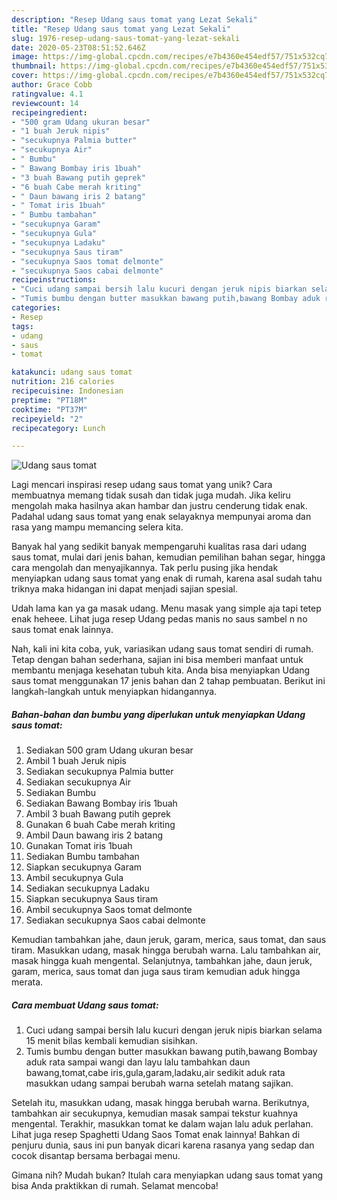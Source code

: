 ```yaml
---
description: "Resep Udang saus tomat yang Lezat Sekali"
title: "Resep Udang saus tomat yang Lezat Sekali"
slug: 1976-resep-udang-saus-tomat-yang-lezat-sekali
date: 2020-05-23T08:51:52.646Z
image: https://img-global.cpcdn.com/recipes/e7b4360e454edf57/751x532cq70/udang-saus-tomat-foto-resep-utama.jpg
thumbnail: https://img-global.cpcdn.com/recipes/e7b4360e454edf57/751x532cq70/udang-saus-tomat-foto-resep-utama.jpg
cover: https://img-global.cpcdn.com/recipes/e7b4360e454edf57/751x532cq70/udang-saus-tomat-foto-resep-utama.jpg
author: Grace Cobb
ratingvalue: 4.1
reviewcount: 14
recipeingredient:
- "500 gram Udang ukuran besar"
- "1 buah Jeruk nipis"
- "secukupnya Palmia butter"
- "secukupnya Air"
- " Bumbu"
- " Bawang Bombay iris 1buah"
- "3 buah Bawang putih geprek"
- "6 buah Cabe merah kriting"
- " Daun bawang iris 2 batang"
- " Tomat iris 1buah"
- " Bumbu tambahan"
- "secukupnya Garam"
- "secukupnya Gula"
- "secukupnya Ladaku"
- "secukupnya Saus tiram"
- "secukupnya Saos tomat delmonte"
- "secukupnya Saos cabai delmonte"
recipeinstructions:
- "Cuci udang sampai bersih lalu kucuri dengan jeruk nipis biarkan selama 15 menit bilas kembali kemudian sisihkan."
- "Tumis bumbu dengan butter masukkan bawang putih,bawang Bombay aduk rata sampai wangi dan layu lalu tambahkan daun bawang,tomat,cabe iris,gula,garam,ladaku,air sedikit aduk rata masukkan udang sampai berubah warna setelah matang sajikan."
categories:
- Resep
tags:
- udang
- saus
- tomat

katakunci: udang saus tomat 
nutrition: 216 calories
recipecuisine: Indonesian
preptime: "PT18M"
cooktime: "PT37M"
recipeyield: "2"
recipecategory: Lunch

---
```



![Udang saus tomat](https://img-global.cpcdn.com/recipes/e7b4360e454edf57/751x532cq70/udang-saus-tomat-foto-resep-utama.jpg)

Lagi mencari inspirasi resep udang saus tomat yang unik? Cara membuatnya memang tidak susah dan tidak juga mudah. Jika keliru mengolah maka hasilnya akan hambar dan justru cenderung tidak enak. Padahal udang saus tomat yang enak selayaknya mempunyai aroma dan rasa yang mampu memancing selera kita.

Banyak hal yang sedikit banyak mempengaruhi kualitas rasa dari udang saus tomat, mulai dari jenis bahan, kemudian pemilihan bahan segar, hingga cara mengolah dan menyajikannya. Tak perlu pusing jika hendak menyiapkan udang saus tomat yang enak di rumah, karena asal sudah tahu triknya maka hidangan ini dapat menjadi sajian spesial.

Udah lama kan ya ga masak udang. Menu masak yang simple aja tapi tetep enak heheee. Lihat juga resep Udang pedas manis no saus sambel n no saus tomat enak lainnya.


Nah, kali ini kita coba, yuk, variasikan udang saus tomat sendiri di rumah. Tetap dengan bahan sederhana, sajian ini bisa memberi manfaat untuk membantu menjaga kesehatan tubuh kita. Anda bisa menyiapkan Udang saus tomat menggunakan 17 jenis bahan dan 2 tahap pembuatan. Berikut ini langkah-langkah untuk menyiapkan hidangannya.

<!--inarticleads1-->

##### Bahan-bahan dan bumbu yang diperlukan untuk menyiapkan Udang saus tomat:

1. Sediakan 500 gram Udang ukuran besar
1. Ambil 1 buah Jeruk nipis
1. Sediakan secukupnya Palmia butter
1. Sediakan secukupnya Air
1. Sediakan  Bumbu
1. Sediakan  Bawang Bombay iris 1buah
1. Ambil 3 buah Bawang putih geprek
1. Gunakan 6 buah Cabe merah kriting
1. Ambil  Daun bawang iris 2 batang
1. Gunakan  Tomat iris 1buah
1. Sediakan  Bumbu tambahan
1. Siapkan secukupnya Garam
1. Ambil secukupnya Gula
1. Sediakan secukupnya Ladaku
1. Siapkan secukupnya Saus tiram
1. Ambil secukupnya Saos tomat delmonte
1. Sediakan secukupnya Saos cabai delmonte


Kemudian tambahkan jahe, daun jeruk, garam, merica, saus tomat, dan saus tiram. Masukkan udang, masak hingga berubah warna. Lalu tambahkan air, masak hingga kuah mengental. Selanjutnya, tambahkan jahe, daun jeruk, garam, merica, saus tomat dan juga saus tiram kemudian aduk hingga merata. 

<!--inarticleads2-->

##### Cara membuat Udang saus tomat:

1. Cuci udang sampai bersih lalu kucuri dengan jeruk nipis biarkan selama 15 menit bilas kembali kemudian sisihkan.
1. Tumis bumbu dengan butter masukkan bawang putih,bawang Bombay aduk rata sampai wangi dan layu lalu tambahkan daun bawang,tomat,cabe iris,gula,garam,ladaku,air sedikit aduk rata masukkan udang sampai berubah warna setelah matang sajikan.


Setelah itu, masukkan udang, masak hingga berubah warna. Berikutnya, tambahkan air secukupnya, kemudian masak sampai tekstur kuahnya mengental. Terakhir, masukkan tomat ke dalam wajan lalu aduk perlahan. Lihat juga resep Spaghetti Udang Saos Tomat enak lainnya! Bahkan di penjuru dunia, saus ini pun banyak dicari karena rasanya yang sedap dan cocok disantap bersama berbagai menu. 

Gimana nih? Mudah bukan? Itulah cara menyiapkan udang saus tomat yang bisa Anda praktikkan di rumah. Selamat mencoba!
